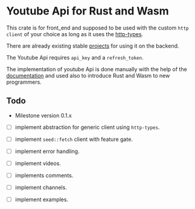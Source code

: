 # Youtube Api for Rust and Wasm

This crate is for front_end  and supposed to be used with the custom `http client` of your choice as long as it uses the [http-types](https://docs.rs/http-types/2.11.0/http_types/). 

There are already existing stable [projects](https://github.com/Byron/google-apis-rs) for using it on the backend.

The Youtube Api requires `api_key` and a `refresh_token`.

The implementation of youtube Api is done manually with the help of the [documentation](https://developers.google.com/youtube/v3/docs) and used also to introduce Rust and Wasm to new programmers.




## Todo 

- Milestone version 0.1.x
    
- [ ] implement abstraction for generic client using `http-types`.
- [ ] implement `seed::fetch` client with feature gate.
- [ ] implement error handling.
- [ ] implement videos.
- [ ] implements comments.
- [ ] implement channels.
- [ ] implement examples.


